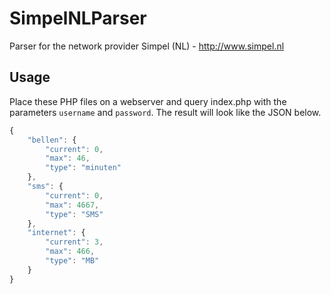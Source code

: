 # SimpelNLParser
Parser for the network provider Simpel (NL) - http://www.simpel.nl

## Usage

Place these PHP files on a webserver and query index.php with the parameters ```username``` and ```password```. The result will look like the JSON below.

```javascript
{
    "bellen": {
        "current": 0,
        "max": 46,
        "type": "minuten"
    },
    "sms": {
        "current": 0,
        "max": 4667,
        "type": "SMS"
    },
    "internet": {
        "current": 3,
        "max": 466,
        "type": "MB"
    }
}
```
